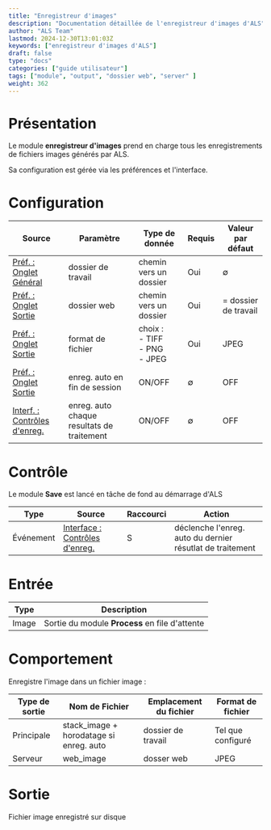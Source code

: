 ```yaml
---
title: "Enregistreur d'images"
description: "Documentation détaillée de l'enregistreur d'images d'ALS"
author: "ALS Team"
lastmod: 2024-12-30T13:01:03Z
keywords: ["enregistreur d'images d'ALS"]
draft: false
type: "docs"
categories: ["guide utilisateur"] 
tags: ["module", "output", "dossier web", "server" ]
weight: 362
---
```


# Présentation

Le module **enregistreur d'images** prend en charge tous les enregistrements de fichiers images générés par ALS.

Sa configuration est gérée via les préférences et l'interface.

# Configuration

| Source                                                                          | Paramètre                                  | Type de donnée                       | Requis | Valeur par défaut    |
|---------------------------------------------------------------------------------|--------------------------------------------|--------------------------------------| ------- |----------------------|
| [Préf. : Onglet Général](../../user-guide/preferences/general/#work-folder)     | dossier de travail                         | chemin vers un dossier               | Oui     | ∅                    |
| [Préf. : Onglet Sortie](../../user-guide/preferences/output/#web-folder)        | dossier web                                | chemin vers un dossier               | Oui     | = dossier de travail |
| [Préf. : Onglet Sortie](../../user-guide/preferences/output/#format)            | format de fichier                          | choix :<br>- TIFF<br>- PNG<br>- JPEG | Oui     | JPEG                 |
| [Préf. : Onglet Sortie](../../user-guide/preferences/output/#session-stop-save) | enreg. auto en fin de session              | ON/OFF                               | ∅     | OFF                  |
| [Interf. : Contrôles d'enreg.](../../user-guide/ui/controls/#save-controls)     | enreg. auto chaque resultats de traitement | ON/OFF                               | ∅     | OFF                  |

# Contrôle

Le module **Save** est lancé en tâche de fond au démarrage d'ALS

| Type      | Source                                | Raccourci                         | Action                                                    |
|-----------|---------------------------------------|-----------------------------------|-----------------------------------------------------------|
| Événement | [Interface : Contrôles d'enreg.](../../user-guide/ui/controls/#save-controls) |  <span class="als-ks">S</span>    | déclenche l'enreg. auto du dernier résutlat de traitement |


# Entrée

| Type  | Description                                    |
|-------|------------------------------------------------|
| Image | Sortie du module **Process** en file d'attente |

# Comportement

Enregistre l'image dans un fichier image :

| Type de sortie | Nom de Fichier                          | Emplacement du fichier | Format de fichier |
|-------------|-----------------------------------------|------------------------|-------------------|
| Principale  | stack_image + horodatage si enreg. auto | dossier de travail     | Tel que configuré |
| Serveur     | web_image                               | dosser web             | JPEG              |     

# Sortie

Fichier image enregistré sur disque